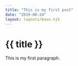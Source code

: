 ```yaml
---
title: "This is my first post"
date: "2019-08-24"
layout: layouts/base.njk
---
```


# {{ title }}

This is my first paragraph.
